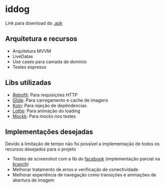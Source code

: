 # iddog

Link para download do [.apk](https://github.com/joaostanzione/iddog/blob/master/iddog.apk)

## Arquitetura e recursos
* Arquitetura MVVM
* LiveDatas
* Use cases para camada de domínio
* Testes espresso

## Libs utilizadas
* [Retrofit](https://square.github.io/retrofit/): Para requisições HTTP
* [Glide](https://github.com/bumptech/glide): Para carregamento e cache de imagens
* [Koin](https://insert-koin.io/): Para injeção de depêndencias
* [Lottie](https://airbnb.design/lottie/): Para animação do loading
* [Mockk](https://mockk.io/): Para mocks nos testes

## Implementações desejadas
Devido à limitação de tempo não foi possível a implementação de todos os recursos desejados para o projeto
* Testes de screenshot com a lib do [facebook](https://facebook.github.io/screenshot-tests-for-android/) (implementação parcial na [branch](https://github.com/joaostanzione/iddog/tree/screenshot_tests))
* Melhorar tratamento de erros e verificação de conectividade
* Melhorar experiência de navegação como transições e animações de abertura de imagem
